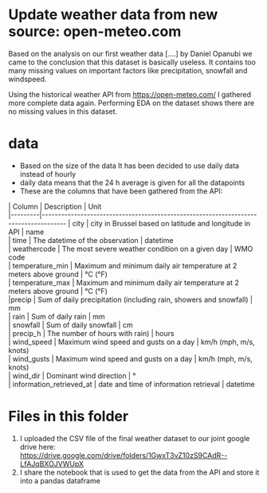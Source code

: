 # Update weather data from new source: open-meteo.com 

Based on the analysis on our first weather data [....] by Daniel Opanubi we came to the conclusion that this dataset is basically useless. It contains too many missing values on important factors like precipitation, snowfall and windspeed. 

Using the historical weather API from https://open-meteo.com/ I gathered more complete data again. Performing EDA on the dataset shows there are no missing values in this dataset. 

# data
- Based on the size of the data It has been decided to use daily data instead of hourly
- daily data means that the 24 h average is given for all the datapoints
- These are the columns that have been gathered from the API: 

| Column  | Description                                             | Unit                                    
|---------|-------------------------------------------------------------------------------------
| city | city in Brussel based on latitude and longitude in API     | name   
| time    | The datetime of the observation                         | datetime                              
| weathercode    | The most severe weather condition on a given day | WMO code                                                           
| temperature_min   |   Maximum and minimum daily air temperature at 2 meters above ground   | °C (°F)          
| temperature_max   |   Maximum and minimum daily air temperature at 2 meters above ground   | °C (°F)  
|precip   |  	Sum of daily precipitation (including rain, showers and snowfall)       | mm                                            
| rain  | Sum of daily rain   | mm                                          
| snowfall    | Sum of daily snowfall                     | cm                                             
| precip_h   | The number of hours with rain)    | hours                                            
| wind_speed   | Maximum wind speed and gusts on a day            | km/h (mph, m/s, knots)                                              
| wind_gusts   | Maximum wind speed and gusts on a day            | km/h (mph, m/s, knots)    
| wind_dir   | Dominant wind direction               | °           
| information_retrieved_at  | date and time of information retrieval    | datetime                                      
                                               

# Files in this folder
1. I uploaded the CSV file of the final weather dataset to our joint google drive here: https://drive.google.com/drive/folders/1GwxT3vZ10zS9CAdR--LfAJqBXOJVWUpX
2. I share the notebook that is used to get the data from the API and store it into a pandas dataframe 
